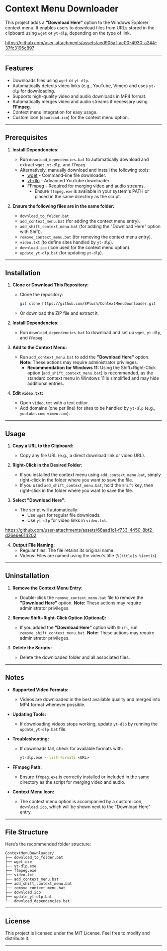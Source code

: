 # Context Menu Downloader

This project adds a **"Download Here"** option to the Windows Explorer context menu. It enables users to download files from URLs stored in the clipboard using `wget` or `yt-dlp`, depending on the type of link.

https://github.com/user-attachments/assets/aed905af-ac00-4930-a244-37fc3195c897

---

## Features

- Downloads files using `wget` or `yt-dlp`.
- Automatically detects video links (e.g., YouTube, Vimeo) and uses `yt-dlp` for downloading.
- Supports high-quality video and audio downloads in MP4 format.
- Automatically merges video and audio streams if necessary using **FFmpeg**.
- Context menu integration for easy usage.
- Custom icon (`download.ico`) for the context menu option.

---

## Prerequisites

1. **Install Dependencies:**
   - Run `download_dependencies.bat` to automatically download and extract `wget`, `yt-dlp`, and `FFmpeg`.
   - Alternatively, manually download and install the following tools:
     - [wget](https://eternallybored.org/misc/wget/) - Command-line file downloader.
     - [yt-dlp](https://github.com/yt-dlp/yt-dlp/releases) - Advanced YouTube downloader.
     - [FFmpeg](https://ffmpeg.org/download.html) - Required for merging video and audio streams.  
       - Ensure `ffmpeg.exe` is available in your system's PATH or placed in the same directory as the script.

2. **Ensure the following files are in the same folder:**
   - `download_to_folder.bat`
   - `add_context_menu.bat` (for adding the context menu entry).
   - `add_shift_context_menu.bat` (for adding the "Download Here" option with Shift).
   - `remove_context_menu.bat` (for removing the context menu entry).
   - `video.txt` (to define sites handled by `yt-dlp`).
   - `download.ico` (icon used for the context menu option).
   - `update_yt-dlp.bat` (for updating `yt-dlp`).

---

## Installation

1. **Clone or Download This Repository:**
   - Clone the repository:
     ```bash
     git clone https://github.com/SPluzh/ContextMenuDownloader.git
     ```
   - Or download the ZIP file and extract it.

2. **Install Dependencies:**
   - Run `download_dependencies.bat` to download and set up `wget`, `yt-dlp`, and `FFmpeg`.

3. **Add to the Context Menu:**
   - Run `add_context_menu.bat` to add the **"Download Here"** option.  
     **Note:** These actions may require administrator privileges.  
     - **Recommendation for Windows 11:** Using the Shift+Right-Click option (`add_shift_context_menu.bat`) is recommended, as the standard context menu in Windows 11 is simplified and may hide additional entries.

4. **Edit `video.txt`:**
   - Open `video.txt` with a text editor.
   - Add domains (one per line) for sites to be handled by `yt-dlp` (e.g., `youtube.com`, `vimeo.com`).

---

## Usage

1. **Copy a URL to the Clipboard:**
   - Copy any file URL (e.g., a direct download link or video URL).

2. **Right-Click in the Desired Folder:**
   - If you installed the context menu using `add_context_menu.bat`, simply right-click in the folder where you want to save the file.  
   - If you used `add_shift_context_menu.bat`, hold the `Shift` key, then right-click in the folder where you want to save the file.

3. **Select "Download Here":**
   - The script will automatically:
     - Use `wget` for regular file downloads.
     - Use `yt-dlp` for video links in `video.txt`.
    
https://github.com/user-attachments/assets/68aad1c1-f733-4450-8bf2-d26e6e614202

4. **Output File Naming:**
   - Regular files: The file retains its original name.
   - Videos: Files are named using the video's title (`%(title)s.%(ext)s`).

---


## Uninstallation

1. **Remove the Context Menu Entry:**
   - Double-click the `remove_context_menu.bat` file to remove the **"Download Here"** option.
     **Note:** These actions may require administrator privileges.

2. **Remove Shift+Right-Click Option (Optional):**
   - If you added the **"Download Here"** option with `Shift`, run `remove_shift_context_menu.bat`.
     **Note:** These actions may require administrator privileges.

3. **Delete the Scripts:**
   - Delete the downloaded folder and all associated files.

---

## Notes

- **Supported Video Formats:**
  - Videos are downloaded in the best available quality and merged into MP4 format whenever possible.

- **Updating Tools:**
  - If downloading videos stops working, update `yt-dlp` by running the `update_yt-dlp.bat` file.

- **Troubleshooting:**
  - If downloads fail, check for available formats with:
    ```cmd
    yt-dlp.exe --list-formats <URL>
    ```

- **FFmpeg Path:**
  - Ensure `ffmpeg.exe` is correctly installed or included in the same directory as the script for merging video and audio.

- **Context Menu Icon:**
  - The context menu option is accompanied by a custom icon, `download.ico`, which will be shown next to the "Download Here" entry.

---

## File Structure

Here’s the recommended folder structure:

```plaintext
ContextMenuDownloader/
├── download_to_folder.bat
├── wget.exe
├── yt-dlp.exe
├── ffmpeg.exe
├── video.txt
├── add_context_menu.bat
├── add_shift_context_menu.bat
├── remove_context_menu.bat
├── download.ico
├── update_yt-dlp.bat
└── download_dependencies.bat
```

---

## License

This project is licensed under the MIT License. Feel free to modify and distribute it.

---

